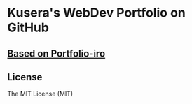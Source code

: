 # Kusera's WebDev Portfolio on GitHub
## [Based on Portfolio-iro](https://github.com/Bloc/portfolio-iro)

## License
The MIT License (MIT)
